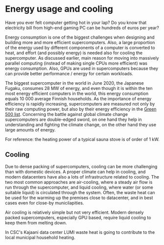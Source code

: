 # Energy usage and cooling

Have you ever felt computer getting hot in your lap? Do you know that electricity bill from high-end gaming PC can be hundreds of euros per year? 

 Energy consumption is one of the biggest challenges when designing and building more and more efficient supercomputers. Also, a large proportion of the energy used by different components of a computer is converted to heat, and effort (and possibly energy) is needed also for cooling the supercomputer. As discussed earlier, main reason for moving into massively parallel computing (instead of making single CPUs more efficient) was energy consumption. Also, GPUs are used in supercomputers because they can provide better performance / energy for certain workloads.

<!-- Data: Energy consumption from living in Finland 2018 66 TWh, number of households 2.7 millions -->
The biggest supercomputer in the world in June 2020, the Japanese Fugaku, consumes 28 MW of energy, and even though it is within the ten most energy efficient computers in the world, this energy consumption equals 10 000 average Finnish households. As the importance of energy efficiency is rapidly increasing, supercomputers are measured not only by their raw computing power, but also by their energy efficiency in the [Green 500 list](https://www.top500.org/lists/green500/2020/06/). Concerning the battle against global climate change supercomputers are double-edged sword, on one hand they help in understanding and fighting the climate change, on the other hand they use large amounts of energy.

For reference: the heating power of a typical sauna stove is of order of 1 kW.

## Cooling

Due to dense packing of supercomputers, cooling can be more challenging than with domestic devices. A proper climate can help in cooling, and modern datacenters have also a lots of infrastructure related to cooling. The two most common approaches are air-cooling, where a steady air flow is run through the supercomputer, and liquid cooling, where water (or some suitable liquid) is circulated through the system.
Often, the waste heat can be used for the warming up the premises close to datacenter, and in best cases even for close-by municilapities.

Air cooling is relatively simple but not very efficient. Modern densely packed supercomputers, especially GPU based, require liquid cooling to keep them from melting down. 

In CSC's Kajaani data center LUMI waste heat is going to contribute to the local municipal household heating. 

<!-- Copyright CSC - IT Center for Science Ltd.-->
